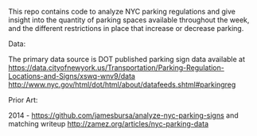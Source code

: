 This repo contains code to analyze NYC parking regulations and give insight into the quantity of parking spaces
available throughout the week, and the different restrictions in place that increase or decrease parking.

Data:

The primary data source is DOT published parking sign data available at
https://data.cityofnewyork.us/Transportation/Parking-Regulation-Locations-and-Signs/xswq-wnv9/data
http://www.nyc.gov/html/dot/html/about/datafeeds.shtml#parkingreg

Prior Art:

2014 - https://github.com/jamesbursa/analyze-nyc-parking-signs and matching writeup http://zamez.org/articles/nyc-parking-data